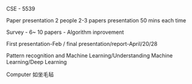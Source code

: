 CSE - 5539

Paper presentation 2 people 2-3 papers presentation 50 mins each time 

Survey - 6~ 10 papers - Algorithm inprovement

First presentation-Feb / final presentation/report-April/20/28

Pattern recognition and Machine Learning/Understanding Machine Learning/Deep Learning

Computer 如坐毛毡



